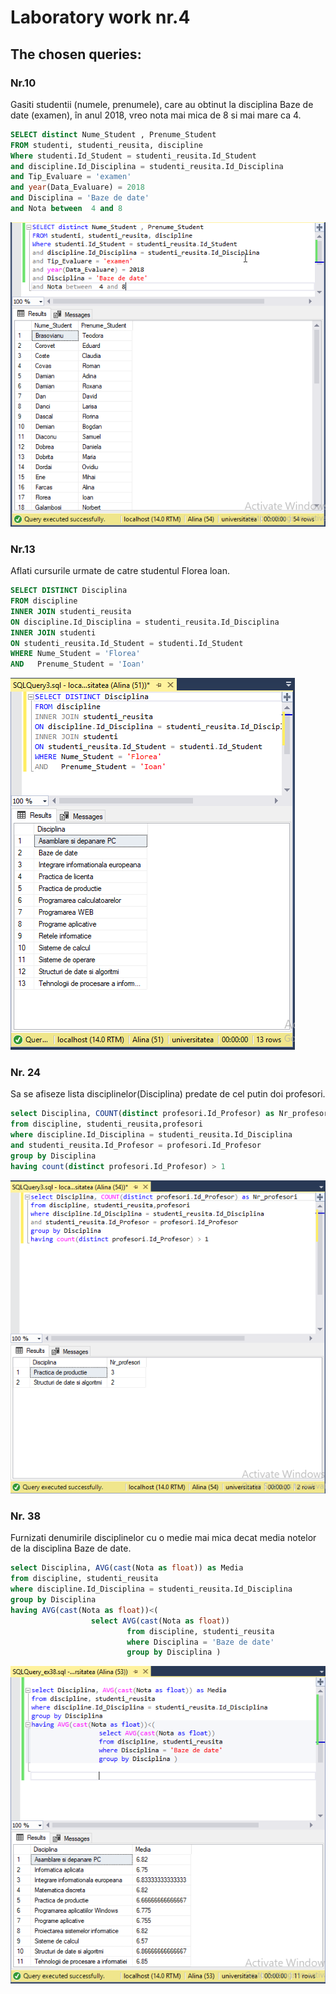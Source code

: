 # Laboratory work nr.4
## The chosen queries:

### Nr.10
Gasiti studentii (numele, prenumele), care au obtinut la disciplina Baze de date (examen), în anul 2018, vreo nota mai mica de 8 si mai mare ca 4.

```SQL
SELECT distinct Nume_Student , Prenume_Student 
FROM studenti, studenti_reusita, discipline
Where studenti.Id_Student = studenti_reusita.Id_Student
and discipline.Id_Disciplina = studenti_reusita.Id_Disciplina
and Tip_Evaluare = 'examen' 
and year(Data_Evaluare) = 2018 
and Disciplina = 'Baze de date'
and Nota between  4 and 8
```
![alt text](https://github.com/AlinaGomeniuc/Data-Base/blob/master/Lab4/imageLab4/VirtualBox_Alina_23_10_2018_19_11_11.png)

### Nr.13
Aflati cursurile urmate de catre studentul Florea loan.

```SQL
SELECT DISTINCT Disciplina 
FROM discipline
INNER JOIN studenti_reusita
ON discipline.Id_Disciplina = studenti_reusita.Id_Disciplina
INNER JOIN studenti
ON studenti_reusita.Id_Student = studenti.Id_Student
WHERE Nume_Student = 'Florea' 
AND   Prenume_Student = 'Ioan'
```

![alt text](https://github.com/AlinaGomeniuc/Data-Base/blob/master/Lab4/imageLab4/VirtualBox_Alina_03_10_2018_18_54_44.png)

### Nr. 24
Sa se afiseze lista disciplinelor(Disciplina) predate de cel putin doi profesori.

```SQL
select Disciplina, COUNT(distinct profesori.Id_Profesor) as Nr_profesori
from discipline, studenti_reusita,profesori
where discipline.Id_Disciplina = studenti_reusita.Id_Disciplina
and studenti_reusita.Id_Profesor = profesori.Id_Profesor
group by Disciplina
having count(distinct profesori.Id_Profesor) > 1
```

![alt text](https://github.com/AlinaGomeniuc/Data-Base/blob/master/Lab4/imageLab4/VirtualBox_Alina_17_10_2018_12_31_58.png)

### Nr. 38
Furnizati denumirile disciplinelor cu o medie mai mica decat media notelor de la disciplina Baze de date.

```SQL
select Disciplina, AVG(cast(Nota as float)) as Media
from discipline, studenti_reusita
where discipline.Id_Disciplina = studenti_reusita.Id_Disciplina 
group by Disciplina
having AVG(cast(Nota as float))<(
                  select AVG(cast(Nota as float))
				          from discipline, studenti_reusita
				          where Disciplina = 'Baze de date'
				          group by Disciplina )
```   

![alt text](https://github.com/AlinaGomeniuc/Data-Base/blob/master/Lab4/imageLab4/VirtualBox_Alina_23_10_2018_19_58_37.png)
